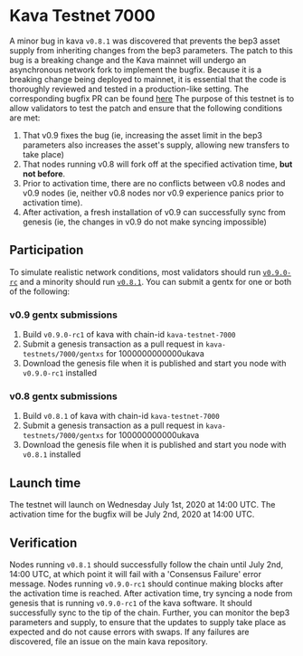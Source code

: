 # Kava Testnet 7000

A minor bug in kava `v0.8.1` was discovered that prevents the bep3 asset supply from inheriting changes from the bep3 parameters. The patch to this bug is a breaking change and the Kava mainnet will undergo an asynchronous network fork to implement the bugfix. Because it is a breaking change being deployed to mainnet, it is essential that the code is thoroughly reviewed and tested in a production-like setting. The corresponding bugfix PR can be found [here](https://github.com/Kava-Labs/kava/pull/604)  The purpose of this testnet is to allow validators to test the patch and ensure that the following conditions are met:

1. That v0.9 fixes the bug (ie, increasing the asset limit in the bep3 parameters also increases the asset's supply, allowing new transfers to take place)
2. That nodes running v0.8 will fork off at the specified activation time, **but not before**.
3. Prior to activation time, there are no conflicts between v0.8 nodes and v0.9 nodes (ie, neither v0.8 nodes nor v0.9 experience panics prior to activation time).
4. After activation, a fresh installation of v0.9 can successfully sync from genesis (ie, the changes in v0.9 do not make syncing impossible)

## Participation

To simulate realistic network conditions, most validators should run [`v0.9.0-rc`](https://github.com/Kava-Labs/kava/releases/tag/v0.9.0-rc1) and a minority should run [`v0.8.1`](https://github.com/Kava-Labs/kava/releases/tag/v0.8.1). You can submit a gentx for one or both of the following:

### v0.9 gentx submissions

1. Build `v0.9.0-rc1` of kava with chain-id `kava-testnet-7000`
2. Submit a genesis transaction as a pull request in `kava-testnets/7000/gentxs` for 1000000000000ukava
3. Download the genesis file when it is published and start you node with `v0.9.0-rc1` installed

### v0.8 gentx submissions

1. Build `v0.8.1` of kava with chain-id `kava-testnet-7000`
2. Submit a genesis transaction as a pull request in `kava-testnets/7000/gentxs` for 100000000000ukava
3. Download the genesis file when it is published and start you node with `v0.8.1` installed

## Launch time

The testnet will launch on Wednesday July 1st, 2020 at 14:00 UTC. The activation time for the bugfix will be July 2nd, 2020 at 14:00 UTC.

## Verification

Nodes running `v0.8.1` should successfully follow the chain until July 2nd, 14:00 UTC, at which point it will fail with a 'Consensus Failure' error message. Nodes running `v0.9.0-rc1` should continue making blocks after the activation time is reached. After activation time, try syncing a node from genesis that is running `v0.9.0-rc1` of the kava software. It should successfully sync to the tip of the chain. Further, you can monitor the bep3 parameters and supply, to ensure that the updates to supply take place as expected and do not cause errors with swaps. If any failures are discovered, file an issue on the main kava repository.
